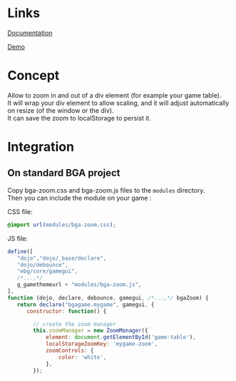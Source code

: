 # Links
[Documentation](https://thoun.github.io/bga-zoom/docs/index.html)

[Demo](https://thoun.github.io/bga-zoom/demo/index.html)

# Concept
Allow to zoom in and out of a div element (for example your game table).  
It will wrap your div element to allow scaling, and it will adjust automatically on resize (of the window or the div).  
It can save the zoom to localStorage to persist it.  

# Integration
## On standard BGA project
Copy bga-zoom.css and bga-zoom.js files to the `modules` directory.  
Then you can include the module on your game :

CSS file: 
```css
@import url(modules/bga-zoom.css);
```
JS file:
```js
define([
   "dojo","dojo/_base/declare",
   "dojo/debounce",
   "ebg/core/gamegui",
   /*...,*/
   g_gamethemeurl + "modules/bga-zoom.js",
],
function (dojo, declare, debounce, gamegui, /*...,*/ bgaZoom) {
   return declare("bgagame.mygame", gamegui, {
      constructor: function() {

        // create the zoom manager
        this.zoomManager = new ZoomManager({
            element: document.getElementById('game-table'),
            localStorageZoomKey: 'mygame-zoom',
            zoomControls: {
                color: 'white',
            },
        });
```
